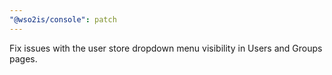 ```yaml
---
"@wso2is/console": patch
---
```


Fix issues with the user store dropdown menu visibility in Users and Groups pages.
